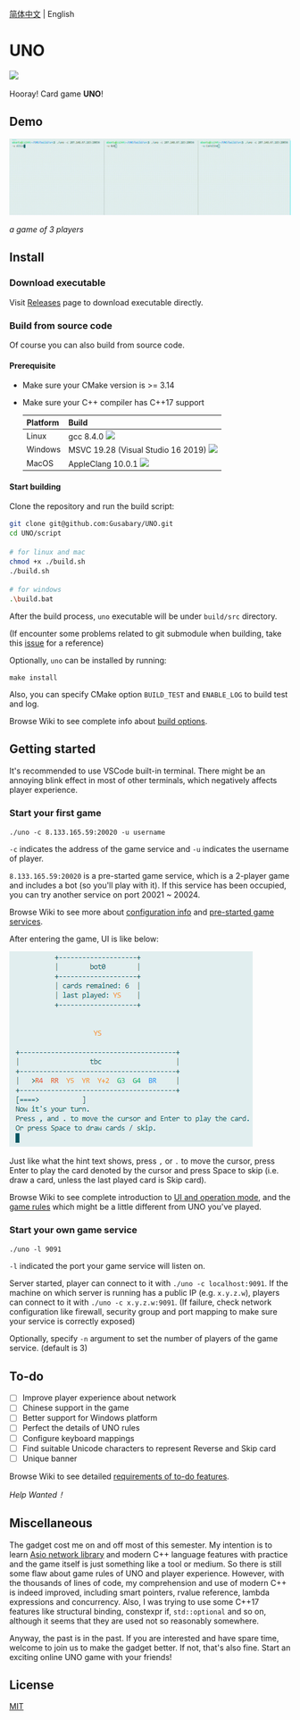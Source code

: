 [简体中文](./README.md) | English

# UNO

![](https://img.shields.io/badge/version-v1.0-9cf)

Hooray! Card game **UNO**!

## Demo

![](./asset/demo.gif)

*a game of 3 players*

## Install

### Download executable

Visit [Releases](https://github.com/Gusabary/UNO/releases) page to download executable directly.

### Build from source code

Of course you can also build from source code.

#### Prerequisite

+ Make sure your CMake version is >= 3.14
+ Make sure your C++ compiler has C++17 support

  | Platform | Build                                                        |
  | -------- | ------------------------------------------------------------ |
  | Linux    | gcc 8.4.0  ![](https://img.shields.io/badge/build-passing-brightgreen) |
  | Windows  | MSVC 19.28 (Visual Studio 16 2019)  ![](https://img.shields.io/badge/build-passing-brightgreen) |
  | MacOS    | AppleClang 10.0.1  ![](https://img.shields.io/badge/build-passing-brightgreen) |

#### Start building

Clone the repository and run the build script:

```bash
git clone git@github.com:Gusabary/UNO.git
cd UNO/script

# for linux and mac
chmod +x ./build.sh
./build.sh

# for windows
.\build.bat
```

After the build process, `uno` executable will be under `build/src` directory.

(If encounter some problems related to git submodule when building, take this [issue](https://github.com/Gusabary/UNO/issues/1) for a reference)

Optionally, `uno` can be installed by running:

```shell
make install
```

Also, you can specify CMake option `BUILD_TEST` and `ENABLE_LOG` to build test and log.

Browse Wiki to see complete info about [build options](https://github.com/Gusabary/UNO/wiki/Configuration).

## Getting started

It's recommended to use VSCode built-in terminal. There might be an annoying blink effect in most of other terminals, which negatively affects player experience.

### Start your first game

```shell
./uno -c 8.133.165.59:20020 -u username
```

`-c` indicates the address of the game service and `-u` indicates the username of player.

`8.133.165.59:20020` is a pre-started game service, which is a 2-player game and includes a bot (so you'll play with it). If this service has been occupied, you can try another service on port 20021 ~ 20024.

Browse Wiki to see more about [configuration info](https://github.com/Gusabary/UNO/wiki/Configuration) and [pre-started game services](https://github.com/Gusabary/UNO/wiki/Prestarted-Game-Services).

After entering the game, UI is like below:

![](./asset/image1.png)

Just like what the hint text shows, press `,` or `.` to move the cursor, press Enter to play the card denoted by the cursor and press Space to skip (i.e. draw a card, unless the last played card is Skip card).

Browse Wiki to see complete introduction to [UI and operation mode](https://github.com/Gusabary/UNO/wiki/UI-and-Operation-Mode), and the [game rules](https://github.com/Gusabary/UNO/wiki/Game-Rules) which might be a little different from UNO you've played.

### Start your own game service

```
./uno -l 9091
```

`-l` indicated the port your game service will listen on.

Server started, player can connect to it with `./uno -c localhost:9091`. If the machine on which server is running has a public IP (e.g. `x.y.z.w`), players can connect to it with `./uno -c x.y.z.w:9091`. (If failure, check network configuration like firewall, security group and port mapping to make sure your service is correctly exposed)

Optionally, specify `-n` argument to set the number of players of the game service. (default is 3)

## To-do

- [ ] Improve player experience about network
- [ ] Chinese support in the game
- [ ] Better support for Windows platform
- [ ] Perfect the details of UNO rules
- [ ] Configure keyboard mappings
- [ ] Find suitable Unicode characters to represent Reverse and Skip card
- [ ] Unique banner

Browse Wiki to see detailed [requirements of to-do features](https://github.com/Gusabary/UNO/wiki/Requirements-of-Todo-Features).

*Help Wanted！*

## Miscellaneous

The gadget cost me on and off most of this semester. My intention is to learn [Asio network library](http://think-async.com/Asio/index.html) and modern C++ language features with practice and the game itself is just something like a tool or medium. So there is still some flaw about game rules of UNO and player experience. However, with the thousands of lines of code, my comprehension and use of modern C++ is indeed improved, including smart pointers, rvalue reference, lambda expressions and concurrency. Also, I was trying to use some C++17 features like structural binding, constexpr if, `std::optional` and so on, although it seems that they are used not so reasonably somewhere.

Anyway, the past is in the past. If you are interested and have spare time, welcome to join us to make the gadget better. If not, that's also fine. Start an exciting online UNO game with your friends!

## License

[MIT](./LICENSE)